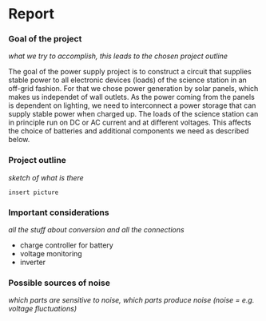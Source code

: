 # Report

### Goal of the project

*what we try to accomplish, this leads to the chosen project outline*

The goal of the power supply project is to construct a circuit that supplies stable power to all electronic devices (loads) of the science station in an off-grid fashion.
For that we chose power generation by solar panels, which makes us independet of wall outlets.
As the power coming from the panels is dependent on lighting, we need to interconnect a power storage that can supply stable power when charged up.
The loads of the science station can in principle run on DC or AC current and at different voltages. This affects the choice of batteries and additional components we need as described below.


### Project outline

*sketch of what is there*

`insert picture`


### Important considerations

*all the stuff about conversion and all the connections*

- charge controller for battery
- voltage monitoring
- inverter

### Possible sources of noise

*which parts are sensitive to noise, which parts produce noise (noise = e.g. voltage fluctuations)*